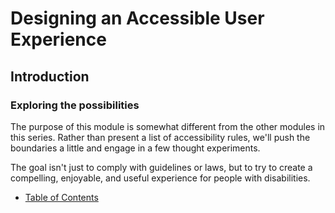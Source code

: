 # Designing an Accessible User Experience

## Introduction

### Exploring the possibilities

The purpose of this module is somewhat different from the other modules in this series. Rather than present a list of accessibility rules, we'll push the boundaries a little and engage in a few thought experiments.

The goal isn't just to comply with guidelines or laws, but to try to create a compelling, enjoyable, and useful experience for people with disabilities.

- [Table of Contents](toc.md)
